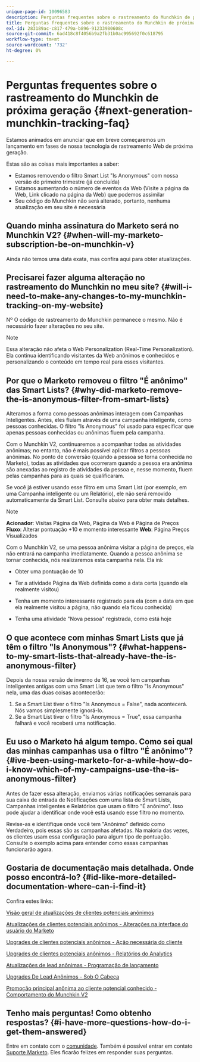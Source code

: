 ```yaml
---
unique-page-id: 10096583
description: Perguntas frequentes sobre o rastreamento do Munchkin de próxima geração - Documentos do Marketo - Documentação do produto
title: Perguntas frequentes sobre o rastreamento do Munchkin de próxima geração
exl-id: 283189ac-c817-479a-b896-91233980608c
source-git-commit: 6ad418c8f4056b9a2fb31b0ac995692f0c618795
workflow-type: tm+mt
source-wordcount: '732'
ht-degree: 0%

---
```


# Perguntas frequentes sobre o rastreamento do Munchkin de próxima geração {#next-generation-munchkin-tracking-faq}

Estamos animados em anunciar que em breve começaremos um lançamento em fases de nossa tecnologia de rastreamento Web de próxima geração.

Estas são as coisas mais importantes a saber:

* Estamos removendo o filtro Smart List &quot;Is Anonymous&quot; com nossa versão do primeiro trimestre (já concluída)
* Estamos aumentando o número de eventos da Web (Visite a página da Web, Link clicado na página da Web) que podemos assimilar
* Seu código do Munchkin não será alterado, portanto, nenhuma atualização em seu site é necessária

## Quando minha assinatura do Marketo será no Munchkin V2? {#when-will-my-marketo-subscription-be-on-munchkin-v}

Ainda não temos uma data exata, mas confira aqui para obter atualizações.

## Precisarei fazer alguma alteração no rastreamento do Munchkin no meu site? {#will-i-need-to-make-any-changes-to-my-munchkin-tracking-on-my-website}

Nº O código de rastreamento do Munchkin permanece o mesmo. Não é necessário fazer alterações no seu site.

>[!NOTE]
>
>Essa alteração não afeta o Web Personalization (Real-Time Personalization). Ela continua identificando visitantes da Web anônimos e conhecidos e personalizando o conteúdo em tempo real para esses visitantes.

## Por que o Marketo removeu o filtro &quot;É anônimo&quot; das Smart Lists? {#why-did-marketo-remove-the-is-anonymous-filter-from-smart-lists}

Alteramos a forma como pessoas anônimas interagem com Campanhas Inteligentes. Antes, eles fluíam através de uma campanha inteligente, como pessoas conhecidas. O filtro &quot;Is Anonymous&quot; foi usado para especificar que apenas pessoas conhecidas ou anônimas fluem pela campanha.

Com o Munchkin V2, continuaremos a acompanhar todas as atividades anônimas; no entanto, não é mais possível aplicar filtros a pessoas anônimas. No ponto de conversão (quando a pessoa se torna conhecida no Marketo), todas as atividades que ocorreram quando a pessoa era anônima são anexadas ao registro de atividades da pessoa e, nesse momento, fluem pelas campanhas para as quais se qualificaram.

Se você já estiver usando esse filtro em uma Smart List (por exemplo, em uma Campanha inteligente ou um Relatório), ele não será removido automaticamente da Smart List. Consulte abaixo para obter mais detalhes.

>[!NOTE]
>
>**Acionador**: Visitas Página da Web, Página da Web é Página de Preços\
>**Fluxo**: Alterar pontuação +10 e momento interessante
>**Web**: Página Preços Visualizados
>
>Com o Munchkin V2, se uma pessoa anônima visitar a página de preços, ela não entrará na campanha imediatamente. Quando a pessoa anônima se tornar conhecida, nós realizaremos esta campanha nela. Ela irá:
>
>* Obter uma pontuação de 10
>
>* Ter a atividade Página da Web definida como a data certa (quando ela realmente visitou)
>
>* Tenha um momento interessante registrado para ela (com a data em que ela realmente visitou a página, não quando ela ficou conhecida)
>
>* Tenha uma atividade &quot;Nova pessoa&quot; registrada, como está hoje


## O que acontece com minhas Smart Lists que já têm o filtro &quot;Is Anonymous&quot;? {#what-happens-to-my-smart-lists-that-already-have-the-is-anonymous-filter}

Depois da nossa versão de inverno de 16, se você tem campanhas inteligentes antigas com uma Smart List que tem o filtro &quot;Is Anonymous&quot; nela, uma das duas coisas acontecerão:

1. Se a Smart List tiver o filtro &quot;Is Anonymous = False&quot;, nada acontecerá. Nós vamos simplesmente ignorá-lo.
1. Se a Smart List tiver o filtro &quot;Is Anonymous = True&quot;, essa campanha falhará e você receberá uma notificação.

## Eu uso o Marketo há algum tempo. Como sei qual das minhas campanhas usa o filtro &quot;É anônimo&quot;? {#ive-been-using-marketo-for-a-while-how-do-i-know-which-of-my-campaigns-use-the-is-anonymous-filter}

Antes de fazer essa alteração, enviamos várias notificações semanais para sua caixa de entrada de Notificações com uma lista de Smart Lists, Campanhas inteligentes e Relatórios que usam o filtro &quot;É anônimo&quot;. Isso pode ajudar a identificar onde você está usando esse filtro no momento.

Revise-as e identifique onde você tem &quot;Anônimo&quot; definido como Verdadeiro, pois essas são as campanhas afetadas. Na maioria das vezes, os clientes usam essa configuração para algum tipo de pontuação. Consulte o exemplo acima para entender como essas campanhas funcionarão agora.

## Gostaria de documentação mais detalhada. Onde posso encontrá-lo? {#id-like-more-detailed-documentation-where-can-i-find-it}

Confira estes links:

[Visão geral de atualizações de clientes potenciais anônimos](https://nation.marketo.com/docs/DOC-2937)

[Atualizações de clientes potenciais anônimos - Alterações na interface do usuário do Marketo](https://nation.marketo.com/docs/DOC-2938)

[Upgrades de clientes potenciais anônimos - Ação necessária do cliente](https://nation.marketo.com/docs/DOC-2939)

[Upgrades de clientes potenciais anônimos - Relatórios do Analytics](https://nation.marketo.com/docs/DOC-2940)

[Atualizações de lead anônimas - Programação de lançamento](https://nation.marketo.com/docs/DOC-2961)

[Upgrades De Lead Anônimos - Sob O Cabeça](https://nation.marketo.com/docs/DOC-2962)

[Promoção principal anônima ao cliente potencial conhecido - Comportamento do Munchkin V2](https://nation.marketo.com/docs/DOC-2963)

## Tenho mais perguntas! Como obtenho respostas? {#i-have-more-questions-how-do-i-get-them-answered}

Entre em contato com o [comunidade](https://nation.marketo.com/). Também é possível entrar em contato [Suporte Marketo](https://nation.marketo.com/t5/Support/ct-p/Support). Eles ficarão felizes em responder suas perguntas.
